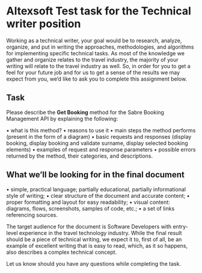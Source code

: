 # Altexsoft Test task for the Technical writer position

Working as a technical writer, your goal would be to research, analyze, organize, and put in writing
the approaches, methodologies, and algorithms for implementing specific technical tasks. As most
of the knowledge we gather and organize relates to the travel industry, the majority of your writing
will relate to the travel industry as well. So, in order for you to get a feel for your future job and for
us to get a sense of the results we may expect from you, we’d like to ask you to complete this
assignment below.

## Task

Please describe the **Get Booking** method for the Sabre Booking Management API by explaining the
following:

• what is this method?
• reasons to use it
• main steps the method performs (present in the form of a diagram)
• basic requests and responses (display booking, display booking and validate surname,
display selected booking elements)
• examples of request and response parameters
• possible errors returned by the method, their categories, and descriptions.

## What we’ll be looking for in the final document

• simple, practical language; partially educational, partially informational style of writing;
• clear structure of the document and accurate content;
• proper formatting and layout for easy readability;
• visual content: diagrams, flows, screenshots, samples of code, etc.;
• a set of links referencing sources.

The target audience for the document is Software Developers with entry-level experience in the
travel technology industry. While the final result should be a piece of technical writing, we expect it
to, first of all, be an example of excellent writing that is easy to read, which, as it so happens, also
describes a complex technical concept.

Let us know should you have any questions while completing the task.
